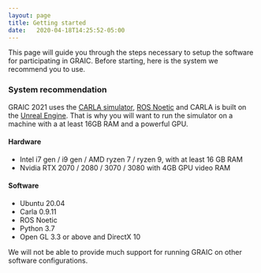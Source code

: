 ```yaml
---
layout: page
title: Getting started
date:   2020-04-18T14:25:52-05:00
---
```

This page will guide you through the steps necessary to setup the software for participating in GRAIC. Before starting, here is the system we recommend you to use.

### System recommendation

GRAIC 2021 uses the [CARLA simulator](https://carla.org/), [ROS Noetic](https://www.ros.org/) and CARLA is built on the [Unreal Engine](https://www.unrealengine.com/en-US/). That is why you will want to run the simulator on a machine with a at least 16GB RAM and a powerful GPU.

#### Hardware
- Intel i7 gen / i9 gen / AMD ryzen 7 / ryzen 9, with at least 16 GB RAM
- Nvidia RTX 2070 / 2080 / 3070 / 3080 with 4GB GPU video RAM

#### Software
- Ubuntu 20.04
- Carla 0.9.11
- ROS Noetic
- Python 3.7
- Open GL 3.3 or above and DirectX 10

We will not be able to provide much support for running GRAIC on other software configurations.
